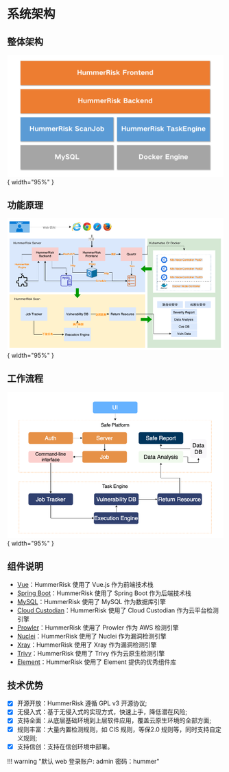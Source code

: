 # 系统架构

## 整体架构

![系统架构图](../img/index/架构.png){ width="95%" }

## 功能原理

![系统架构图](../img/architecture/功能原理.png){ width="95%" }

## 工作流程

![系统架构图](../img/architecture/流程图.png){ width="95%" }

## 组件说明

- [Vue](https://vuejs.org/)：HummerRisk 使用了 Vue.js 作为前端技术栈
- [Spring Boot](https://www.tutorialspoint.com/spring_boot/spring_boot_introduction.htm)：HummerRisk 使用了 Spring Boot 作为后端技术栈
- [MySQL](https://www.mysql.com/)：HummerRisk 使用了 MySQL 作为数据库引擎
- [Cloud Custodian](https://cloudcustodian.io/)：HummerRisk 使用了 Cloud Custodian 作为云平台检测引擎
- [Prowler](https://prowler.pro/)：HummerRisk 使用了 Prowler 作为 AWS 检测引擎
- [Nuclei](https://nuclei.projectdiscovery.io/)：HummerRisk 使用了 Nuclei 作为漏洞检测引擎
- [Xray](https://xray.cool/)：HummerRisk 使用了 Xray 作为漏洞检测引擎
- [Trivy](https://github.com/aquasecurity/trivy)：HummerRisk 使用了 Trivy 作为云原生检测引擎
- [Element](https://element.eleme.cn/#/)：HummerRisk 使用了 Element 提供的优秀组件库

## 技术优势

- [x] 开源开放：HummerRisk 遵循 GPL v3 开源协议;
- [x] 无侵入式：基于无侵入式的实现方式，快速上手，降低潜在风险;
- [x] 支持全面：从底层基础环境到上层软件应用，覆盖云原生环境的全部方面;
- [x] 规则丰富：大量内置检测规则，如 CIS 规则，等保2.0 规则等，同时支持自定义规则;
- [x] 支持信创：支持在信创环境中部署。

!!! warning "默认 web 登录账户: admin 密码：hummer"
